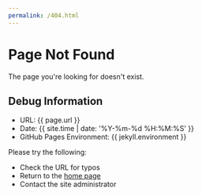 ```yaml
---
permalink: /404.html
---
```


# Page Not Found

The page you're looking for doesn't exist.

## Debug Information

- URL: {{ page.url }}
- Date: {{ site.time | date: '%Y-%m-%d %H:%M:%S' }}
- GitHub Pages Environment: {{ jekyll.environment }}

Please try the following:
- Check the URL for typos
- Return to the [home page](/)
- Contact the site administrator
